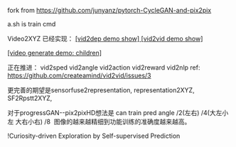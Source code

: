 

fork from https://github.com/junyanz/pytorch-CycleGAN-and-pix2pix

a.sh is train cmd



Video2XYZ
已经实现：
<a href="https://mp.weixin.qq.com/s?__biz=MzA5MDMwMTIyNQ==&mid=2649292433&idx=1&sn=e3ca8c14e5e7454f8e9ac227ec9f4f63&chksm=8811e8d7bf6661c150d1bcb4204fccc34ad80086298b93821ad476aba9d85e6b44f5e066c80e&scene=21#wechat_redirect">[vid2dep demo show]  </a>
<a href="https://mp.weixin.qq.com/s?__biz=MzA5MDMwMTIyNQ==&mid=2649292657&idx=1&sn=080e7c029c952bbdd545bda2025ac0e8&chksm=8811e937bf666021543234e27fa9ddb9d37db4227bf0b47c319bb5a62d3af51be43d223d0334#rd">[vid2vid demo show]</a> 

<a href="https://v.qq.com/iframe/preview.html?vid=u1328ni8uvu&amp;width=500&amp;height=375&amp;auto=0" > [video generate demo: children]</a>

正在推进： vid2sped vid2angle vid2action vid2reward vid2nlp   ref: https://github.com/createamind/vid2vid/issues/3

更完善的期望是sensorfuse2representation,  representation2XYZ, SF2Rpstt2XYZ,

对于progressGAN--pix2pixHD想法是 can train pred angle /2(左右) /4(大左小左 大右小右) /8  图像的越来越精细到功能训练的准确度越来越高。

!Curiosity-driven Exploration by Self-supervised Prediction
